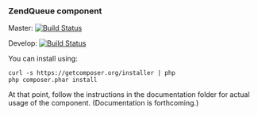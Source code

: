 ### ZendQueue component

Master: [![Build Status](https://travis-ci.org/ripaclub/ZendQueue.png?branch=master)](https://travis-ci.org/ripaclub/ZendQueue)

Develop: [![Build Status](https://travis-ci.org/ripaclub/ZendQueue.png?branch=develop)](https://travis-ci.org/ripaclub/ZendQueue)

You can install using:

```
curl -s https://getcomposer.org/installer | php
php composer.phar install
```

At that point, follow the instructions in the documentation folder for actual
usage of the component. (Documentation is forthcoming.)

